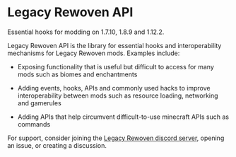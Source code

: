 # Legacy Rewoven API



Essential hooks for modding on 1.7.10, 1.8.9 and 1.12.2.



Legacy Rewoven API is the library for essential hooks and interoperability mechanisms for Legacy Rewoven mods. Examples include:



- Exposing functionality that is useful but difficult to access for many mods such as biomes and enchantments

- Adding events, hooks, APIs and commonly used hacks to improve interoperability between mods such as resource loading, networking and gamerules

- Adding APIs that help circumvent difficult-to-use minecraft APIs such as commands



For support, consider joining the [Legacy Rewoven discord server](https://discord.gg/K9U4PfmFfp), opening an issue, or creating a discussion.



